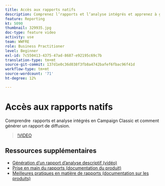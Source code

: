 ```yaml
---
title: Accès aux rapports natifs
description: Comprenez l’rapports et l’analyse intégrés et apprenez à générer un rapport de diffusion.
feature: Reporting
kt: 5090
thumbnail: 329935.jpg
doc-type: feature video
activity: use
team: WWFRE
role: Business Practitioner
level: Beginner
exl-id: 7c550413-4375-47ad-8687-e92195c69c7b
translation-type: tm+mt
source-git-commit: 137d1e0c36d038f3fb8a4742bafef6fbac96f41d
workflow-type: tm+mt
source-wordcount: '71'
ht-degree: 12%

---
```


# Accès aux rapports natifs

Comprendre  rapports et analyse intégrés en Campaign Classic et comment générer un rapport de diffusion.

>[!VIDEO](https://video.tv.adobe.com/v/329935?quality=12)

## Ressources supplémentaires

* [Génération d’un rapport d’analyse descriptif (vidéo)](/help/reporting/generating-a-descriptive-analysis-report.md)
* [Prise en main du rapports (documentation du produit)](https://experienceleague.adobe.com/docs/campaign-classic/using/reporting/reporting-in-adobe-campaign/about-adobe-campaign-reporting-tools.html)
* [Meilleures pratiques en matière de rapports (documentation sur les produits)](https://experienceleague.adobe.com/docs/campaign-classic/using/reporting/reporting-in-adobe-campaign/best-practices.html)
